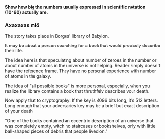 **Show how big the numbers usually expressed in scientific notation (10^60) actually are.**

### Axaxaxas mlö

The story takes place in Borges' library of Babylon.

It may be about a person searching for a book that would precisely describe their life.

The idea here is that speculating about number of zeroes in the number or about number of atoms in the universe is not helping. Reader simply doesn't have the reference frame. They have no personal experience with number of atoms in the galaxy.

The idea of "all possible books" is more personal, especially, when you realize the library contains a book that thruthfuly describes your death.

Now apply that to cryptography: If the key is 4096 bits long, it's 512 letters. Long enough that your adversaries key may be a brief but exact description of your death.

"One of the books contained an eccentric description of an universe that was completely empty, witch no staircases or bookshelves, only with little ball-shaped pieces of debris that people lived on."
